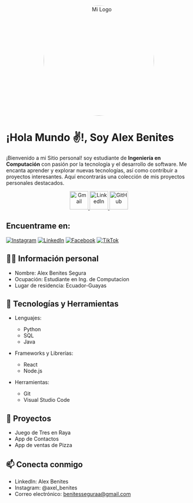 
<div align="center">
  <img src="https://i.imgur.com/bFjQLDR.png" alt="Mi Logo" width="300" height="300" style="border-radius: 50%;"/>
</div>

# ¡Hola Mundo ✌!, Soy Alex Benites 

¡Bienvenido a mi Sitio personal! soy estudiante de **Ingeniería en Computación** con pasión por la tecnología y el desarrollo de software. Me encanta aprender y explorar nuevas tecnologías, así como contribuir a proyectos interesantes. Aquí encontrarás una colección de mis proyectos personales destacados.

<div align="center">
  <a href="mailto:tu-correo@gmail.com" target="_blank">
    <img src="https://img.icons8.com/color/48/000000/gmail.png" alt="Gmail" width="50"/>
  </a>
  <a href="https://www.linkedin.com/in/tu-perfil" target="_blank">
    <img src="https://img.icons8.com/color/48/000000/linkedin.png" alt="LinkedIn" width="50"/>
  </a>
  <a href="https://github.com/tu-usuario" target="_blank">
    <img src="https://img.icons8.com/color/48/000000/github.png" alt="GitHub" width="50"/>
  </a>
</div>

## Encuentrame en:
[![Instagram](https://img.shields.io/badge/Instagram-@axel_benites-E4405F?style=for-the-badge&logo=instagram&logoColor=white&labelColor=101010)](https://instagram.com/axel_benites)
[![LinkedIn](https://img.shields.io/badge/LinkedIn-Alex_Benites-0077B5?style=for-the-badge&logo=linkedin&logoColor=white&labelColor=101010)](https://www.linkedin.com/in/alexbenites)
[![Facebook](https://img.shields.io/badge/Facebook-@Alex_Benites-1877F2?style=for-the-badge&logo=facebook&logoColor=white&labelColor=101010)](https://facebook.com/Alex_Benites)
[![TikTok](https://img.shields.io/badge/TikTok-@alexbenites3-69C9D0?style=for-the-badge&logo=tiktok&logoColor=white&labelColor=101010)](https://tiktok.com/@alexbenites3)


## 🧑‍💻 Información personal 
* Nombre: Alex Benites Segura
* Ocupación: Estudiante en Ing. de Computacion
* Lugar de residencia: Ecuador-Guayas

## 🔧 Tecnologías y Herramientas

- Lenguajes: 
  - Python
  - SQL
  - Java

- Frameworks y Librerías:
  - React
  - Node.js

- Herramientas:
  - Git
  - Visual Studio Code
  
## 🌟 Proyectos 
* Juego de Tres en Raya
* App de Contactos
* App de ventas de Pizza

## 📫 Conecta conmigo

- LinkedIn: Alex Benites 
- Instagram: @axel_benites
- Correo electrónico: benitesseguraa@gmail.com
